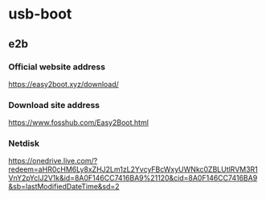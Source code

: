 # usb-boot
## e2b
### Official website address 
https://easy2boot.xyz/download/

### Download site address
https://www.fosshub.com/Easy2Boot.html

### Netdisk
https://onedrive.live.com/?redeem=aHR0cHM6Ly8xZHJ2Lm1zL2YvcyFBcWxyUWNkc0ZBLUtlRVM3R1VnY2pYclJ2V1k&id=8A0F146CC7416BA9%21120&cid=8A0F146CC7416BA9&sb=lastModifiedDateTime&sd=2
